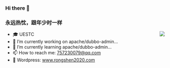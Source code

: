 ### Hi there 👋

### **永远热忱，跟年少时一样**

<img align="right" src="https://github-readme-stats.vercel.app/api?username=Aaron-boom&show_icons=true&icon_color=CE1D2D&text_color=718096&bg_color=ffffff&hide_title=true"/>

<!--
**Aaron-boom/Aaron-boom** is a ✨ _special_ ✨ repository because its `README.md` (this file) appears on your GitHub profile.
Here are some ideas to get you started:
- 🔭 I’m currently working on ...
- 🌱 I’m currently learning ...
- 👯 I’m looking to collaborate on ...
- 🤔 I’m looking for help with ...
- 💬 Ask me about ... 
- 😄 Pronouns: ...
- ⚡ Fun fact: ...
-->

- 🎓 UESTC
- 🔭 I’m currently working on apache/dubbo-admin...
- 🌱 I’m currently learning apache/dubbo-admin...
- 📫 How to reach me: 757230079@qq.com
- 👯 Wordpress: www.rongshen2020.com

